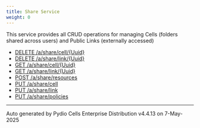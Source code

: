 ```yaml
---
title: Share Service
weight: 0
---
```








This service provides all CRUD operations for managing Cells (folders shared across users) and Public Links (externally accessed)

* [DELETE /a/share/cell/{Uuid}](../delete-a-share-cell-uuid/)
* [DELETE /a/share/link/{Uuid}](../delete-a-share-link-uuid/)
* [GET /a/share/cell/{Uuid}](../get-a-share-cell-uuid/)
* [GET /a/share/link/{Uuid}](../get-a-share-link-uuid/)
* [POST /a/share/resources](../post-a-share-resources/)
* [PUT /a/share/cell](../put-a-share-cell/)
* [PUT /a/share/link](../put-a-share-link/)
* [PUT /a/share/policies](../put-a-share-policies/)

---
Auto generated by Pydio Cells Enterprise Distribution v4.4.13 on 7-May-2025

